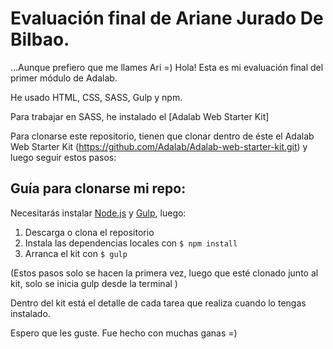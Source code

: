 
# Evaluación final de Ariane Jurado De Bilbao.
...Aunque prefiero que me llames Ari =) 
Hola! Esta es mi evaluación final del primer módulo de Adalab.

He usado HTML, CSS, SASS, Gulp y npm.

Para trabajar en SASS, he instalado el [Adalab Web Starter Kit] 

Para clonarse este repositorio, tienen que clonar dentro de éste el Adalab Web Starter Kit (https://github.com/Adalab/Adalab-web-starter-kit.git) y luego seguir estos pasos:

## Guía para clonarse mi repo:
Necesitarás instalar [Node.js](https://nodejs.org/) y [Gulp](https://gulpjs.com), luego:
1. Descarga o clona el repositorio
2. Instala las dependencias locales con `$ npm install`
3. Arranca el kit con `$ gulp`

(Estos pasos solo se hacen la primera vez, luego que esté clonado junto al kit, solo se inicia gulp desde la terminal )

Dentro del kit está el detalle de cada tarea que realiza cuando lo tengas instalado.

Espero que les guste. Fue hecho con muchas ganas =)
